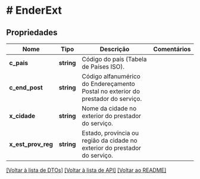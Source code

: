 # # EnderExt

## Propriedades

Nome | Tipo | Descrição | Comentários
------------ | ------------- | ------------- | -------------
**c_pais** | **string** | Código do país (Tabela de Países ISO). |
**c_end_post** | **string** | Código alfanumérico do Endereçamento Postal no exterior do prestador do serviço. |
**x_cidade** | **string** | Nome da cidade no exterior do prestador do serviço. |
**x_est_prov_reg** | **string** | Estado, província ou região da cidade no exterior do prestador do serviço. |

[[Voltar à lista de DTOs]](../../README.md#models) [[Voltar à lista de API]](../../README.md#endpoints) [[Voltar ao README]](../../README.md)
